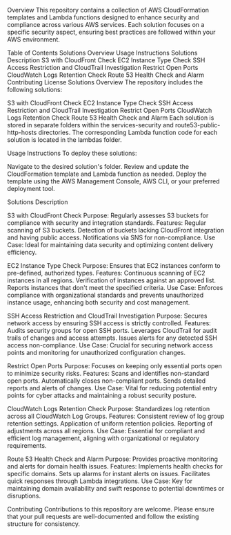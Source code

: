 Overview
This repository contains a collection of AWS CloudFormation templates and Lambda functions designed to enhance security and compliance across various AWS services. Each solution focuses on a specific security aspect, ensuring best practices are followed within your AWS environment.

Table of Contents
Solutions Overview
Usage Instructions
Solutions Description
S3 with CloudFront Check
EC2 Instance Type Check
SSH Access Restriction and CloudTrail Investigation
Restrict Open Ports
CloudWatch Logs Retention Check
Route 53 Health Check and Alarm
Contributing
License
Solutions Overview
The repository includes the following solutions:

S3 with CloudFront Check
EC2 Instance Type Check
SSH Access Restriction and CloudTrail Investigation
Restrict Open Ports
CloudWatch Logs Retention Check
Route 53 Health Check and Alarm
Each solution is stored in separate folders within the services-security and route53-public-http-hosts directories. The corresponding Lambda function code for each solution is located in the lambdas folder.

Usage Instructions
To deploy these solutions:

Navigate to the desired solution's folder.
Review and update the CloudFormation template and Lambda function as needed.
Deploy the template using the AWS Management Console, AWS CLI, or your preferred deployment tool.

Solutions Description

S3 with CloudFront Check
Purpose: Regularly assesses S3 buckets for compliance with security and integration standards.
Features:
Regular scanning of S3 buckets.
Detection of buckets lacking CloudFront integration and having public access.
Notifications via SNS for non-compliance.
Use Case: Ideal for maintaining data security and optimizing content delivery efficiency.

EC2 Instance Type Check
Purpose: Ensures that EC2 instances conform to pre-defined, authorized types.
Features:
Continuous scanning of EC2 instances in all regions.
Verification of instances against an approved list.
Reports instances that don't meet the specified criteria.
Use Case: Enforces compliance with organizational standards and prevents unauthorized instance usage, enhancing both security and cost management.

SSH Access Restriction and CloudTrail Investigation
Purpose: Secures network access by ensuring SSH access is strictly controlled.
Features:
Audits security groups for open SSH ports.
Leverages CloudTrail for audit trails of changes and access attempts.
Issues alerts for any detected SSH access non-compliance.
Use Case: Crucial for securing network access points and monitoring for unauthorized configuration changes.

Restrict Open Ports
Purpose: Focuses on keeping only essential ports open to minimize security risks.
Features:
Scans and identifies non-standard open ports.
Automatically closes non-compliant ports.
Sends detailed reports and alerts of changes.
Use Case: Vital for reducing potential entry points for cyber attacks and maintaining a robust security posture.

CloudWatch Logs Retention Check
Purpose: Standardizes log retention across all CloudWatch Log Groups.
Features:
Consistent review of log group retention settings.
Application of uniform retention policies.
Reporting of adjustments across all regions.
Use Case: Essential for compliant and efficient log management, aligning with organizational or regulatory requirements.

Route 53 Health Check and Alarm
Purpose: Provides proactive monitoring and alerts for domain health issues.
Features:
Implements health checks for specific domains.
Sets up alarms for instant alerts on issues.
Facilitates quick responses through Lambda integrations.
Use Case: Key for maintaining domain availability and swift response to potential downtimes or disruptions.

Contributing
Contributions to this repository are welcome. Please ensure that your pull requests are well-documented and follow the existing structure for consistency.
